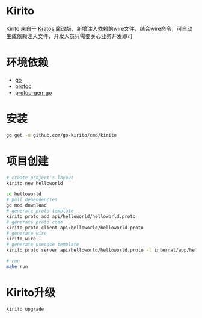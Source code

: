 # Kirito

Kirito 来自于 [Kratos](https://github.com/go-kratos/kratos/) 魔改版，新增注入依赖的wire文件，结合wire命令，可自动生成依赖注入文件，开发人员只需要关心业务开发即可



# 环境依赖

- [go](https://golang.org/dl/)
- [protoc](https://github.com/protocolbuffers/protobuf)
- [protoc-gen-go](https://github.com/protocolbuffers/protobuf-go)



# 安装

```bash
go get -u github.com/go-kirito/cmd/kirito
```



# 项目创建

```bash
# create project's layout
kirito new helloworld

cd helloworld
# pull dependencies
go mod download
# generate proto template
kirito proto add api/helloworld/helloworld.proto
# generate proto code
kirito proto client api/helloworld/helloworld.proto
# generate wire
kirito wire .
# generate usecase template
kirito proto server api/helloworld/helloworld.proto -t internal/app/helloworld/usecase

# run
make run
```


# Kirito升级

```bash
kirito upgrade
```
